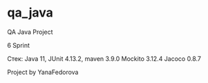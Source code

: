 # qa_java
QA Java Project

6 Sprint

Стек:
Java 11,
JUnit 4.13.2,
maven 3.9.0
Mockito 3.12.4
Jacoco 0.8.7


Project by YanaFedorova
